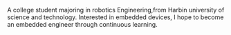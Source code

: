 A college student majoring in robotics Engineering,from Harbin university of science and technology. 
Interested in embedded devices, I hope to become an embedded engineer through continuous learning.
